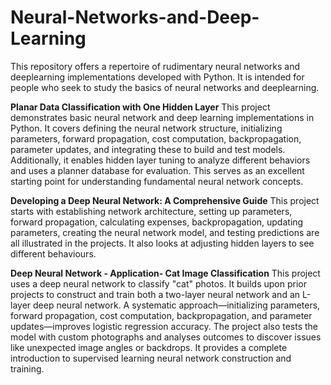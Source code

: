 # Neural-Networks-and-Deep-Learning
This repository offers a repertoire of rudimentary neural networks and deeplearning implementations developed with Python. It is intended for people who seek to study the basics of neural networks and deeplearning.

**Planar Data Classification with One Hidden Layer**
This project demonstrates basic neural network and deep learning implementations in Python. It covers defining the neural network structure, initializing parameters, forward propagation, cost computation, backpropagation, parameter updates, and integrating these to build and test models. Additionally, it enables hidden layer tuning to analyze different behaviors and uses a planner database for evaluation. This serves as an excellent starting point for understanding fundamental neural network concepts.

**Developing a Deep Neural Network: A Comprehensive Guide**
This project starts with establishing network architecture, setting up parameters, forward propagation, calculating expenses, backpropagation, updating parameters, creating the neural network model, and testing predictions are all illustrated in the projects. It also looks at adjusting hidden layers to see different behaviours.

**Deep Neural Network - Application- Cat Image Classification**
This project uses a deep neural network to classify "cat" photos. It builds upon prior projects to construct and train both a two-layer neural network and an L-layer deep neural network. A systematic approach—initializing parameters, forward propagation, cost computation, backpropagation, and parameter updates—improves logistic regression accuracy. The project also tests the model with custom  photographs and analyses outcomes to discover issues like unexpected image angles or backdrops. It provides a complete introduction to supervised learning neural network construction and training.

